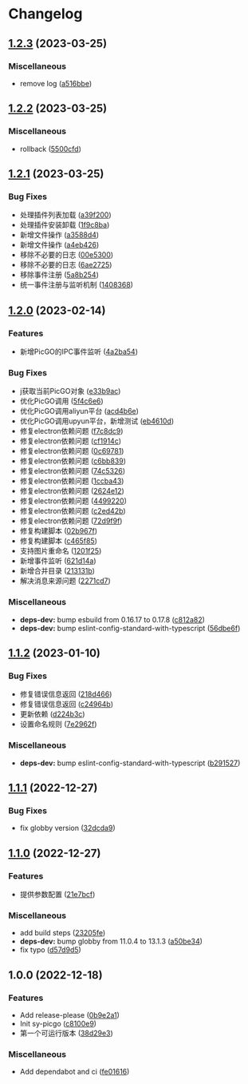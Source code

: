 # Changelog

## [1.2.3](https://github.com/terwer/sy-picgo/compare/v1.2.2...v1.2.3) (2023-03-25)


### Miscellaneous

* remove log ([a516bbe](https://github.com/terwer/sy-picgo/commit/a516bbef35b234cf8c6912df11c13690f379ac13))

## [1.2.2](https://github.com/terwer/sy-picgo/compare/v1.2.1...v1.2.2) (2023-03-25)


### Miscellaneous

* rollback ([5500cfd](https://github.com/terwer/sy-picgo/commit/5500cfd5195af6bcd896035a0b5e0c997c28a026))

## [1.2.1](https://github.com/terwer/sy-picgo/compare/v1.2.0...v1.2.1) (2023-03-25)


### Bug Fixes

* 处理插件列表加载 ([a39f200](https://github.com/terwer/sy-picgo/commit/a39f20030fe6d4c511cf4915a0e6828134d8ad70))
* 处理插件安装卸载 ([1f9c8ba](https://github.com/terwer/sy-picgo/commit/1f9c8ba573b62655c2466e69673e6ed7a308f748))
* 新增文件操作 ([a3588d4](https://github.com/terwer/sy-picgo/commit/a3588d479e1c9229808ea549479e50c29eed305e))
* 新增文件操作 ([a4eb426](https://github.com/terwer/sy-picgo/commit/a4eb42652cf4a69d0377d8229bc76a7e3bd796c0))
* 移除不必要的日志 ([00e5300](https://github.com/terwer/sy-picgo/commit/00e5300987f58b39ac945da7f15d277a7b7a4c25))
* 移除不必要的日志 ([6ae2725](https://github.com/terwer/sy-picgo/commit/6ae27250241622f54cea340aa5e202c53a9610b6))
* 移除事件注册 ([5a8b254](https://github.com/terwer/sy-picgo/commit/5a8b25443d4e0cbdf2e6e3144ab62f63b66cbd1a))
* 统一事件注册与监听机制 ([1408368](https://github.com/terwer/sy-picgo/commit/1408368b1eb07a85d96a1fd95a7a697efbf35593))

## [1.2.0](https://github.com/terwer/sy-picgo/compare/v1.1.2...v1.2.0) (2023-02-14)


### Features

* 新增PicGO的IPC事件监听 ([4a2ba54](https://github.com/terwer/sy-picgo/commit/4a2ba54b0079522ef554539fc8e1aa9b22038fa1))


### Bug Fixes

* j获取当前PicGO对象 ([e33b9ac](https://github.com/terwer/sy-picgo/commit/e33b9acff7c30cb3e62377ba2253ecbdbed1ed7d))
* 优化PicGO调用 ([5f4c6e6](https://github.com/terwer/sy-picgo/commit/5f4c6e6096b4e77fc0591b7402b0245b9a9520e3))
* 优化PicGO调用aliyun平台 ([acd4b6e](https://github.com/terwer/sy-picgo/commit/acd4b6ed59c6262c52c849a30ca0593290f64945))
* 优化PicGO调用upyun平台，新增测试 ([eb4610d](https://github.com/terwer/sy-picgo/commit/eb4610dc95bffcf0e1b8887e72fe58da59b123a1))
* 修复electron依赖问题 ([f7c8dc9](https://github.com/terwer/sy-picgo/commit/f7c8dc900c6aa23e254b1d902c9728f2218c4efb))
* 修复electron依赖问题 ([cf1914c](https://github.com/terwer/sy-picgo/commit/cf1914cf84f337b5c6d02c1538361a01ef896a0e))
* 修复electron依赖问题 ([0c69781](https://github.com/terwer/sy-picgo/commit/0c69781a8a04a368bb6e66745fd62e4590e8695e))
* 修复electron依赖问题 ([c6bb839](https://github.com/terwer/sy-picgo/commit/c6bb83940b787fcdeb94a38016b0f14455123d56))
* 修复electron依赖问题 ([74c5326](https://github.com/terwer/sy-picgo/commit/74c532698c06e4865f9176f6570e7049cae01433))
* 修复electron依赖问题 ([1ccba43](https://github.com/terwer/sy-picgo/commit/1ccba4374fc8103ff2441a4915b2a5fb1f8d63da))
* 修复electron依赖问题 ([2624e12](https://github.com/terwer/sy-picgo/commit/2624e12ebad61969b116b6681392cc128e002fd9))
* 修复electron依赖问题 ([4499220](https://github.com/terwer/sy-picgo/commit/44992202b9dd7a32283e9b007b29c87bbf9eb815))
* 修复electron依赖问题 ([c2ed42b](https://github.com/terwer/sy-picgo/commit/c2ed42b7ea40f8778361ca2eca0434951301f8f8))
* 修复electron依赖问题 ([72d9f9f](https://github.com/terwer/sy-picgo/commit/72d9f9fc3120ccad3040b156e37ce03df3eeca32))
* 修复构建脚本 ([02b967f](https://github.com/terwer/sy-picgo/commit/02b967f3d9975cc8a0bfa82cdda33851164aa9ec))
* 修复构建脚本 ([c465f85](https://github.com/terwer/sy-picgo/commit/c465f85bc9d08c56b43bbd139adb113c438ebf51))
* 支持图片重命名 ([1201f25](https://github.com/terwer/sy-picgo/commit/1201f25fbad869eda17e26b4c997c7290779c8e5))
* 新增事件监听 ([621d14a](https://github.com/terwer/sy-picgo/commit/621d14af5526459ce8f322a82593fcd3564a0f41))
* 新增合并目录 ([213131b](https://github.com/terwer/sy-picgo/commit/213131b947df290c6676d05234283254dacc1fb9))
* 解决消息来源问题 ([2271cd7](https://github.com/terwer/sy-picgo/commit/2271cd7776613cf315398ab51995145f840247ca))


### Miscellaneous

* **deps-dev:** bump esbuild from 0.16.17 to 0.17.8 ([c812a82](https://github.com/terwer/sy-picgo/commit/c812a820db2c3e411ba26b5d989269843727dc1a))
* **deps-dev:** bump eslint-config-standard-with-typescript ([56dbe6f](https://github.com/terwer/sy-picgo/commit/56dbe6f3cae4cab37bf81637d8b941729f1a1ec8))

## [1.1.2](https://github.com/terwer/sy-picgo/compare/v1.1.1...v1.1.2) (2023-01-10)


### Bug Fixes

* 修复错误信息返回 ([218d466](https://github.com/terwer/sy-picgo/commit/218d4665d64bb92bc976a7f32298e7368ddb4aec))
* 修复错误信息返回 ([c24964b](https://github.com/terwer/sy-picgo/commit/c24964ba42c329b1de61d5d2b174cf286df0bac3))
* 更新依赖 ([d224b3c](https://github.com/terwer/sy-picgo/commit/d224b3cad97fa7e36ae82cf7c2852934ac164bfe))
* 设置命名规则 ([7e2962f](https://github.com/terwer/sy-picgo/commit/7e2962fd4af25b7ec871226233031636f445e629))


### Miscellaneous

* **deps-dev:** bump eslint-config-standard-with-typescript ([b291527](https://github.com/terwer/sy-picgo/commit/b291527dd33c78c5f10543e8cb84e6ba21cf340c))

## [1.1.1](https://github.com/terwer/sy-picgo/compare/v1.1.0...v1.1.1) (2022-12-27)


### Bug Fixes

* fix globby version ([32dcda9](https://github.com/terwer/sy-picgo/commit/32dcda9165bd1002575ffe3befddf4db4b1591d3))

## [1.1.0](https://github.com/terwer/sy-picgo/compare/v1.0.0...v1.1.0) (2022-12-27)


### Features

* 提供参数配置 ([21e7bcf](https://github.com/terwer/sy-picgo/commit/21e7bcf015113e40ec64d54e4be248169357e4d4))


### Miscellaneous

* add build steps ([23205fe](https://github.com/terwer/sy-picgo/commit/23205fe32d65f00c365d25487840791bfe6f091d))
* **deps-dev:** bump globby from 11.0.4 to 13.1.3 ([a50be34](https://github.com/terwer/sy-picgo/commit/a50be34eaae1945fc96b311c9b17b17f9ac3f480))
* fix typo ([d57d9d5](https://github.com/terwer/sy-picgo/commit/d57d9d5f6b485dfdcdf95a6fe3307a6040ed288d))

## 1.0.0 (2022-12-18)


### Features

* Add release-please ([0b9e2a1](https://github.com/terwer/sy-picgo/commit/0b9e2a1c31f399187b59c4c49bd176fdf6913919))
* Init sy-picgo ([c8100e9](https://github.com/terwer/sy-picgo/commit/c8100e91a107894b15a3ef9876783dca407e8022))
* 第一个可运行版本 ([38d29e3](https://github.com/terwer/sy-picgo/commit/38d29e390062e01534fcd9872283dffec1d5e28a))


### Miscellaneous

* Add dependabot and ci ([fe01616](https://github.com/terwer/sy-picgo/commit/fe01616c4cc1292cd12ca252f22a03f1a1f3cd27))
